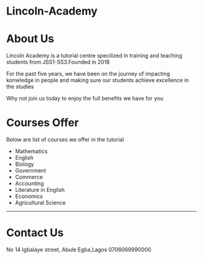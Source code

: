 # Lincoln-Academy
<html>
<head>
  <title>Linclon Academy</title> 
 </head>
<h1>About Us</h1>
<body>
  <p>Lincoln Academy is a tutorial centre specilized in training and teaching students from JSS1-SS3.Founded in 2018</p>
  <p>For the past five years, we have been on the journey of impacting konwledge in people and making sure our students achieve excellence in the studies</p>
  <p>Why not join us today to enjoy the full benefits we have for you</p>
  
<h1> Courses Offer</h1>
Below are list of courses we offer in the tutorial
<list>
<ul>
<li>Mathematics</li>
<li>English</li>
<li>Biology</li>
<li>Government</li>
<li>Commerce</li>
<li>Accounting</li>
<li>Literature in English</li>
<li>Economics</li>
<li>Agricultural Science</li>

</ul></list>
<hr>
<h1>Contact Us</h1>
No  14 Igbalaye street, Abule Egba,Lagos
0706069990000

</body>











</html>
